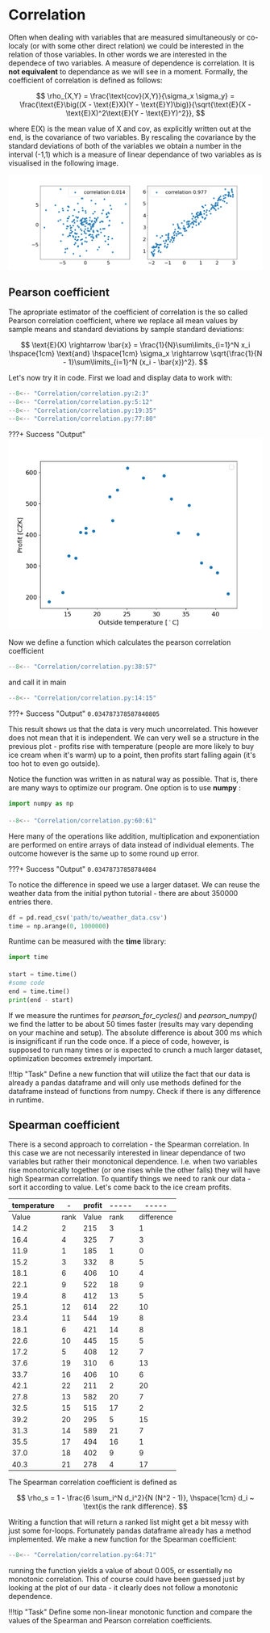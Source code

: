 # Correlation

Often when dealing with variables that are measured simultaneously or co-localy (or with some other direct relation) we could be interested in the relation of those variables. In other words we are interested in the dependece of two variables. A measure of dependence is correlation. It is **not equivalent** to dependance as we will see in a moment. Formally, the coefficient of correlation is defined as follows:

$$
\rho_{X,Y} = \frac{\text{cov}(X,Y)}{\sigma_x \sigma_y} = \frac{\text{E}\big((X - \text{E}X)(Y - \text{E}Y)\big)}{\sqrt{\text{E}(X - \text{E}X)^2\text{E}(Y - \text{E}Y)^2}},
$$

where E(X) is the mean value of X and cov, as explicitly written out at the end, is the covariance of two variables. By rescaling the covariance by the standard deviations of both of the variables we obtain a number in the interval (-1,1) which is a measure of linear dependance of two variables as is visualised in the following image.

![corr](correlation.png)

## Pearson coefficient

The apropriate estimator of the coefficient of correlation is the so called Pearson correlation coefficient, where we replace all mean values by sample means and standard deviations by sample standard deviations:

$$
\text{E}(X) \rightarrow \bar{x} = \frac{1}{N}\sum\limits_{i=1}^N x_i \hspace{1cm} \text{and} \hspace{1cm} \sigma_x \rightarrow \sqrt{\frac{1}{N - 1}\sum\limits_{i=1}^N (x_i - \bar{x})^2}.
$$

Let's now try it in code. First we load and display data to work with:

```python
--8<-- "Correlation/correlation.py:2:3"
--8<-- "Correlation/correlation.py:5:12"
--8<-- "Correlation/correlation.py:19:35"
--8<-- "Correlation/correlation.py:77:80"
```

???+ Success "Output"
    ![Correlation](ice_cream_profit.png)

Now we define a function which calculates the pearson correlation coefficient

```python
--8<-- "Correlation/correlation.py:38:57"
```

and call it in main

```python
--8<-- "Correlation/correlation.py:14:15"
```

???+ Success "Output"
    ```
    0.034787378587840805
    ```

This result shows us that the data is very much uncorrelated. This however does not mean that it is independent. We can very well se a structure in the previous plot - profits rise with temperature (people are more likely to buy ice cream when it's warm) up to a point, then profits start falling again (it's too hot to even go outside).

Notice the function was written in as natural way as possible. That is, there are many ways to optimize our program. One option is to use **numpy** :

```python
import numpy as np

--8<-- "Correlation/correlation.py:60:61"
```

Here many of the operations like addition, multiplication and exponentiation are performed on entire arrays of data instead of individual elements. The outcome however is the same up to some round up error.

???+ Success "Output"
    ```
    0.03478737858784084
    ```

To notice the difference in speed we use a larger dataset. We can reuse the weather data from the initial python tutorial - there are about 350000 entries there.

```python
df = pd.read_csv('path/to/weather_data.csv')
time = np.arange(0, 1000000)
```

Runtime can be measured with the **time** library:
```python
import time

start = time.time()
#some code
end = time.time()
print(end - start)
```

If we measure the runtimes for *pearson_for_cycles()* and *pearson_numpy()* we find the latter to be about 50 times faster (results may vary depending on your machine and setup). The absolute difference is about 300 ms which is insignificant if run the code once. If a piece of code, however, is supposed to run many times or is expected to crunch a much larger dataset, optimization becomes extremely important.

!!!tip "Task"
    Define a new function that will utilize the fact that our data is already a pandas dataframe and will only use methods defined for the dataframe instead of functions from numpy. Check if there is any difference in runtime.

## Spearman coefficient

There is a second approach to correlation - the Spearman correlation. In this case we are not necessarily interested in linear dependance of two variables but rather their monotonical dependence. I.e. when two variables rise monotonically together (or one rises while the other falls) they will have high Spearman correlation. To quantify things we need to rank our data - sort it according to value. Let's come back to the ice cream profits.

|temperature|-|profit|-----|-----|
|---|---|---|---|---|
|Value|rank|Value|rank|difference
|14.2	|2	    |215	|3|1
|16.4	|4	    |325	|7|3
|11.9	|1	    |185	|1|0
|15.2	|3	    |332	|8|5
|18.1	|6	    |406	|10|4
|22.1	|9	    |522	|18|9
|19.4	|8	    |412	|13|5
|25.1	|12     |614	|22|10
|23.4	|11     |544	|19|8
|18.1	|6	    |421	|14|8
|22.6	|10     |445	|15|5
|17.2	|5	    |408	|12|7
|37.6	|19     |310	|6|13
|33.7	|16     |406	|10|6
|42.1	|22     |211	|2|20
|27.8	|13     |582	|20|7
|32.5	|15     |515	|17|2
|39.2	|20     |295	|5|15
|31.3	|14     |589	|21|7
|35.5	|17     |494	|16|1
|37.0	|18     |402	|9|9
|40.3	|21     |278	|4|17

The Spearman correlation coefficient is defined as

$$
\rho_s = 1 - \frac{6 \sum_i^N d_i^2}{N (N^2 - 1)}, \hspace{1cm} d_i ~ \text{is the rank difference}.
$$

Writing a function that will return a ranked list might get a bit messy with just some for-loops. Fortunately pandas dataframe already has a method implemented. We make a new function for the Spearman coefficient:

```python
--8<-- "Correlation/correlation.py:64:71"
```

running the function yields a value of about 0.005, or essentially no monotonic correlation. This of course could have been guessed just by looking at the plot of our data - it clearly does not follow a monotonic dependence.

!!!tip "Task"
    Define some non-linear monotonic function and compare the values of the Spearman and Pearson correlation coefficients.